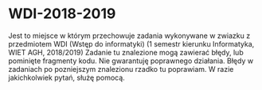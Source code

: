 # WDI-2018-2019
Jest to miejsce w którym przechowuje zadania wykonywane w zwiazku z przedmiotem WDI (Wstęp do informatyki)
(1 semestr kierunku Informatyka, WIET AGH, 2018/2019)
Zadanie tu znalezione mogą zawierać błędy, lub pominięte fragmenty kodu. Nie gwarantuję poprawnego działania. Błędy w zadaniach po pozniejszym znalezionu rzadko tu poprawiam.
W razie jakichkolwiek pytań, służę pomocą.
